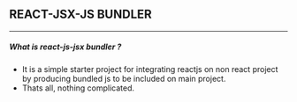 ## **REACT-JSX-JS BUNDLER**

---

##### What is react-js-jsx bundler ?

- It is a simple starter project for integrating reactjs on non react project by producing bundled js to be included on main project.
- Thats all, nothing complicated.
